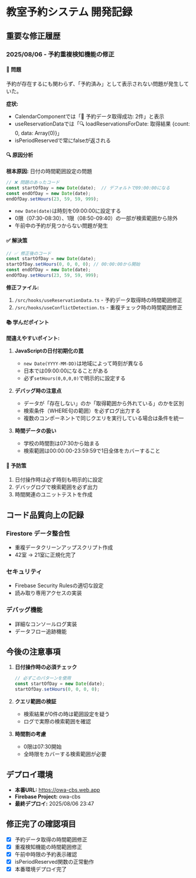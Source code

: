 # 教室予約システム 開発記録

## 重要な修正履歴

### 2025/08/06 - 予約重複検知機能の修正

#### 🐛 問題
予約が存在するにも関わらず、「予約済み」として表示されない問題が発生していた。

**症状:**
- CalendarComponentでは「📅 予約データ取得成功: 2件」と表示
- useReservationDataでは「🔍 loadReservationsForDate: 取得結果 {count: 0, data: Array(0)}」
- isPeriodReservedで常にfalseが返される

#### 🔍 原因分析
**根本原因:** 日付の時間範囲設定の問題

```typescript
// ❌ 問題のあったコード
const startOfDay = new Date(date);  // デフォルトで09:00:00になる
const endOfDay = new Date(date);
endOfDay.setHours(23, 59, 59, 999);
```

- `new Date(date)`は時刻を09:00:00に設定する
- 0限（07:30-08:30）、1限（08:50-09:40）の一部が検索範囲から除外
- 午前中の予約が見つからない問題が発生

#### ✅ 解決策

```typescript
// ✅ 修正後のコード  
const startOfDay = new Date(date);
startOfDay.setHours(0, 0, 0, 0); // 00:00:00から開始
const endOfDay = new Date(date);
endOfDay.setHours(23, 59, 59, 999);
```

**修正ファイル:**
1. `/src/hooks/useReservationData.ts` - 予約データ取得時の時間範囲修正
2. `/src/hooks/useConflictDetection.ts` - 重複チェック時の時間範囲修正

#### 📚 学んだポイント

**間違えやすいポイント:**
1. **JavaScriptの日付初期化の罠**
   - `new Date(YYYY-MM-DD)`は地域によって時刻が異なる
   - 日本では09:00:00になることがある
   - 必ず`setHours(0,0,0,0)`で明示的に設定する

2. **デバッグ時の注意点**
   - データが「存在しない」のか「取得範囲から外れている」のかを区別
   - 検索条件（WHERE句の範囲）を必ずログ出力する
   - 複数のコンポーネントで同じクエリを実行している場合は条件を統一

3. **時間データの扱い**
   - 学校の時間割は07:30から始まる
   - 検索範囲は00:00:00-23:59:59で1日全体をカバーすること

#### 🔧 予防策
1. 日付操作時は必ず時刻も明示的に設定
2. デバッグログで検索範囲を必ず出力
3. 時間関連のユニットテストを作成

## コード品質向上の記録

### Firestore データ整合性
- 重複データクリーンアップスクリプト作成
- 42室 → 21室に正規化完了

### セキュリティ
- Firebase Security Rulesの適切な設定
- 読み取り専用アクセスの実装

### デバッグ機能
- 詳細なコンソールログ実装
- データフロー追跡機能

## 今後の注意事項

1. **日付操作時の必須チェック**
   ```typescript
   // 必ずこのパターンを使用
   const startOfDay = new Date(date);
   startOfDay.setHours(0, 0, 0, 0);
   ```

2. **クエリ範囲の検証**
   - 検索結果が0件の時は範囲設定を疑う
   - ログで実際の検索範囲を確認

3. **時間割の考慮**
   - 0限は07:30開始
   - 全時限をカバーする検索範囲が必要

## デプロイ環境
- **本番URL:** https://owa-cbs.web.app
- **Firebase Project:** owa-cbs
- **最終デプロイ:** 2025/08/06 23:47

## 修正完了の確認項目
- [x] 予約データ取得の時間範囲修正
- [x] 重複検知機能の時間範囲修正  
- [x] 午前中時限の予約表示確認
- [x] isPeriodReserved関数の正常動作
- [x] 本番環境デプロイ完了
